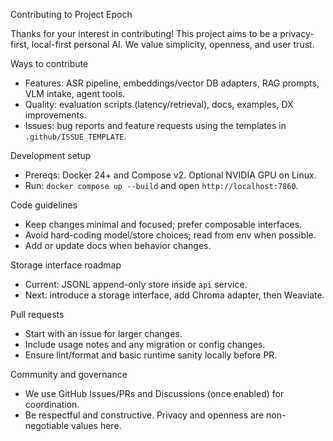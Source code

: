 Contributing to Project Epoch

Thanks for your interest in contributing! This project aims to be a privacy-first, local-first personal AI. We value simplicity, openness, and user trust.

Ways to contribute
- Features: ASR pipeline, embeddings/vector DB adapters, RAG prompts, VLM intake, agent tools.
- Quality: evaluation scripts (latency/retrieval), docs, examples, DX improvements.
- Issues: bug reports and feature requests using the templates in `.github/ISSUE_TEMPLATE`.

Development setup
- Prereqs: Docker 24+ and Compose v2. Optional NVIDIA GPU on Linux.
- Run: `docker compose up --build` and open `http://localhost:7860`.

Code guidelines
- Keep changes minimal and focused; prefer composable interfaces.
- Avoid hard-coding model/store choices; read from env when possible.
- Add or update docs when behavior changes.

Storage interface roadmap
- Current: JSONL append-only store inside `api` service.
- Next: introduce a storage interface, add Chroma adapter, then Weaviate.

Pull requests
- Start with an issue for larger changes.
- Include usage notes and any migration or config changes.
- Ensure lint/format and basic runtime sanity locally before PR.

Community and governance
- We use GitHub Issues/PRs and Discussions (once enabled) for coordination.
- Be respectful and constructive. Privacy and openness are non-negotiable values here.

